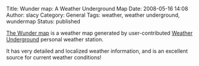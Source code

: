 Title: Wunder map: A Weather Underground Map
Date: 2008-05-16 14:08
Author: slacy
Category: General
Tags: weather, weather underground, wundermap
Status: published

[The Wunder
map](http://www.wunderground.com/stationmaps/gmap.asp?lat=37.39239&lon=-122.07484&zoom=12&type=hyb&rad=1&rad.num=1&rad.spd=25&rad.opa=70&rad.stm=0&wxsn=1&wxsn.mode=tw&svr=0&cams=0&sat=0)
is a weather map generated by user-contributed [Weather
Underground](http://wunderground.com) personal weather station.

It has very detailed and localized weather information, and is an
excellent source for current weather conditions!
